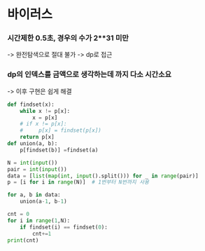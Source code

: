 # 바이러스
### 시간제한 0.5초, 경우의 수가 2**31 미만
-> 완전탐색으로 절대 불가 -> dp로 접근

### dp의 인덱스를 금액으로 생각하는데 까지 다소 시간소요
-> 이후 구현은 쉽게 해결

```python
def findset(x):
    while x != p[x]:
        x = p[x]
    # if x != p[x]:
    #     p[x] = findset(p[x])
    return p[x]
def union(a, b):
    p[findset(b)] =findset(a)

N = int(input())
pair = int(input())
data = [list(map(int, input().split())) for _ in range(pair)]
p = [i for i in range(N)]  # 1번부터 N번까지 사용

for a, b in data:
    union(a-1, b-1)

cnt = 0
for i in range(1,N):
    if findset(i) == findset(0):
        cnt+=1
print(cnt)


```